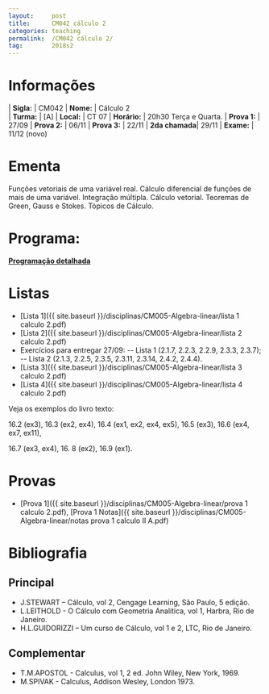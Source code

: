 ```yaml
---
layout:     post
title:      CM042 cálculo 2
categories: teaching
permalink:  /CM042 cálculo 2/
tag:        2018s2
---
```


# Informações

  | **Sigla:**   | CM042
  | **Nome:**    | Cálculo 2  
  | **Turma:**   | [A]
  | **Local:**   | CT 07
  | **Horário:** | 20h30 Terça e Quarta. 
  | **Prova 1:** | 27/09
  | **Prova 2:** | 06/11
  | **Prova 3:** | 22/11
  | **2da chamada**| 29/11 
  | **Exame:**   | 11/12 (novo)

# Ementa

  Funções vetoriais de uma variável real. Cálculo diferencial de funções de mais de uma variável. 
  Integração múltipla. Cálculo vetorial. Teoremas de Green, Gauss e Stokes. Tópicos de Cálculo.

# Programa:
  
  **[Programação detalhada](http://www.mat.ufpr.br/documentos/programas/CM042.pdf)**

# Listas

  - [Lista 1]({{ site.baseurl }}/disciplinas/CM005-Algebra-linear/lista 1 calculo 2.pdf)
  - [Lista 2]({{ site.baseurl }}/disciplinas/CM005-Algebra-linear/lista 2 calculo 2.pdf)
  - Exercícios para entregar 27/09: 
    -- Lista 1 (2.1.7, 2.2.3, 2.2.9, 2.3.3, 2.3.7);
    -- Lista 2 (2.1.3, 2.2.5, 2.3.5, 2.3.11, 2.3.14, 2.4.2, 2.4.4).
  - [Lista 3]({{ site.baseurl }}/disciplinas/CM005-Algebra-linear/lista 3 calculo 2.pdf)
  - [Lista 4]({{ site.baseurl }}/disciplinas/CM005-Algebra-linear/lista 4 calculo 2.pdf)
  
  Veja os exemplos do livro texto: 
  
  16.2 (ex3), 16.3 (ex2, ex4), 16.4 (ex1, ex2, ex4, ex5), 16.5 (ex3), 16.6 (ex4, ex7, ex11), 
  
  16.7 (ex3, ex4), 16. 8 (ex2), 16.9 (ex1). 

# Provas

   - [Prova 1]({{ site.baseurl }}/disciplinas/CM005-Algebra-linear/prova 1 calculo 2.pdf), [Prova 1 Notas]({{ site.baseurl }}/disciplinas/CM005-Algebra-linear/notas prova 1 calculo II A.pdf)

# Bibliografia

## Principal 

- J.STEWART – Cálculo, vol 2, Cengage Learning, São Paulo, 5 edição. 
- L.LEITHOLD - O Cálculo com Geometria Analítica, vol 1, Harbra, Rio de Janeiro.
- H.L.GUIDORIZZI – Um curso de Cálculo, vol 1 e 2, LTC, Rio de Janeiro.

## Complementar

- T.M.APOSTOL - Calculus, vol 1, 2 ed. John Wiley, New York, 1969.
- M.SPIVAK - Calculus, Addison Wesley, London 1973.
